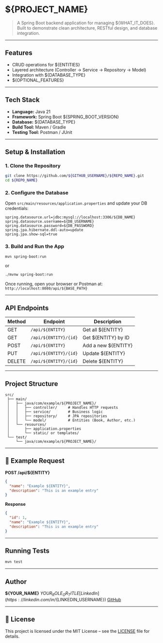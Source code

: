 # ${PROJECT_NAME}
> A Spring Boot backend application for managing ${WHAT_IT_DOES}.
> Built to demonstrate clean architecture, RESTful design, and database integration.

---

## Features
- CRUD operations for ${ENTITIES}
- Layered architecture (Controller → Service → Repository → Model)
- Integration with ${DATABASE_TYPE}
- ${OPTIONAL_FEATURES}

---

## Tech Stack
- **Language:** Java 21
- **Framework:** Spring Boot ${SPRING_BOOT_VERSION}
- **Database:** ${DATABASE_TYPE}
- **Build Tool:** Maven / Gradle
- **Testing Tool:** Postman / JUnit

---

## Setup & Installation

### 1. Clone the Repository
```bash
git clone https://github.com/${GITHUB_USERNAME}/${REPO_NAME}.git
cd ${REPO_NAME}
```

### 2. Configure the Database
Open `src/main/resources/application.properties` and update your DB credentials:
```properties
spring.datasource.url=jdbc:mysql://localhost:3306/${DB_NAME}
spring.datasource.username=${DB_USERNAME}
spring.datasource.password=${DB_PASSWORD}
spring.jpa.hibernate.ddl-auto=update
spring.jpa.show-sql=true
```

### 3. Build and Run the App
```bash
mvn spring-boot:run
```
or
```bash
./mvnw spring-boot:run
```

Once running, open your browser or Postman at: `http://localhost:8080/api/${BASE_PATH}`

---

## API Endpoints

| Method | Endpoint | Description |
|--------|-----------|--------------|
| GET | `/api/${ENTITY}` | Get all ${ENTITY} |
| GET | `/api/${ENTITY}/{id}` | Get ${ENTITY} by ID |
| POST | `/api/${ENTITY}` | Add a new ${ENTITY} |
| PUT | `/api/${ENTITY}/{id}` | Update ${ENTITY} |
| DELETE | `/api/${ENTITY}/{id}` | Delete ${ENTITY} |


---

## Project Structure
```text
src/
 ├── main/
 │   ├── java/com/example/${PROJECT_NAME}/
 │   │   ├── controller/     # Handles HTTP requests
 │   │   ├── service/        # Business logic
 │   │   ├── repository/     # JPA repositories
 │   │   └── model/          # Entities (Book, Author, etc.)
 │   └── resources/
 │       ├── application.properties
 │       └── static/ or templates/
 └── test/
     └── java/com/example/${PROJECT_NAME}/
```

---

## 🧠 Example Request
**POST /api/${ENTITY}**
```json
{
  "name": "Example ${ENTITY}",
  "description": "This is an example entry"
}
```

**Response**
```json
{
  "id": 1,
  "name": "Example ${ENTITY}",
  "description": "This is an example entry"
}
```

---

## Running Tests
```bash
mvn test
```

---

## Author
**${YOUR_NAME}**
${YOUR_ROLE_OR_TITLE}
[LinkedIn](https://linkedin.com/in/${LINKEDIN_USERNAME})
[GitHub](https://github.com/${GITHUB_USERNAME})

---

## 📜 License
This project is licensed under the MIT License – see the [LICENSE](LICENSE) file for details.